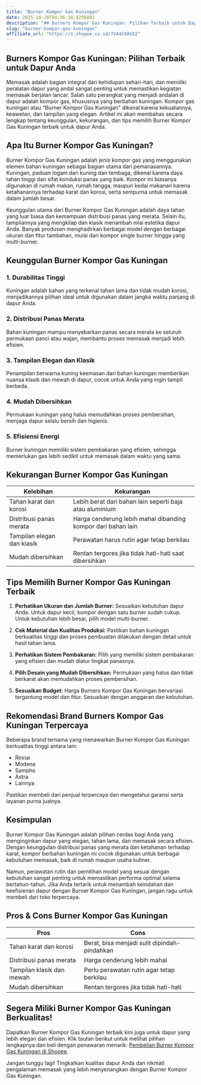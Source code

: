 ```yaml
---
title: "Burner Kompor Gas Kuningan"
date: 2025-10-20T04:36:18.825680Z
description: "## Burners Kompor Gas Kuningan: Pilihan Terbaik untuk Dapur Anda..."
slug: "burner-kompor-gas-kuningan"
affiliate_url: "https://s.shopee.co.id/7V44C68VX2"
---
```

## Burners Kompor Gas Kuningan: Pilihan Terbaik untuk Dapur Anda

Memasak adalah bagian integral dari kehidupan sehari-hari, dan memiliki peralatan dapur yang andal sangat penting untuk memastikan kegiatan memasak berjalan lancar. Salah satu perangkat yang menjadi andalan di dapur adalah kompor gas, khususnya yang berbahan kuningan. Kompor gas kuningan atau "Burner Kompor Gas Kuningan" dikenal karena kekuatannya, keawetan, dan tampilan yang elegan. Artikel ini akan membahas secara lengkap tentang keunggulan, kekurangan, dan tips memilih Burner Kompor Gas Kuningan terbaik untuk dapur Anda.

## Apa Itu Burner Kompor Gas Kuningan?

Burner Kompor Gas Kuningan adalah jenis kompor gas yang menggunakan elemen bahan kuningan sebagai bagian utama dari pemanasannya. Kuningan, paduan logam dari kuning dan tembaga, dikenal karena daya tahan tinggi dan sifat konduksi panas yang baik. Kompor ini biasanya digunakan di rumah makan, rumah tangga, maupun kedai makanan karena ketahanannya terhadap karat dan korosi, serta sempurna untuk memasak dalam jumlah besar.

Keunggulan utama dari Burner Kompor Gas Kuningan adalah daya tahan yang luar biasa dan kemampuan distribusi panas yang merata. Selain itu, tampilannya yang mengkilap dan klasik menambah nilai estetika dapur Anda. Banyak produsen menghadirkan berbagai model dengan berbagai ukuran dan fitur tambahan, mulai dari kompor single burner hingga yang multi-burner.

## Keunggulan Burner Kompor Gas Kuningan

### 1. Durabilitas Tinggi

Kuningan adalah bahan yang terkenal tahan lama dan tidak mudah korosi, menjadikannya pilihan ideal untuk digunakan dalam jangka waktu panjang di dapur Anda.

### 2. Distribusi Panas Merata

Bahan kuningan mampu menyebarkan panas secara merata ke seluruh permukaan panci atau wajan, membantu proses memasak menjadi lebih efisien.

### 3. Tampilan Elegan dan Klasik

Penampilan berwarna kuning keemasan dari bahan kuningan memberikan nuansa klasik dan mewah di dapur, cocok untuk Anda yang ingin tampil berbeda.

### 4. Mudah Dibersihkan

Permukaan kuningan yang halus memudahkan proses pembersihan, menjaga dapur selalu bersih dan higienis.

### 5. Efisiensi Energi

Burner kuningan memiliki sistem pembakaran yang efisien, sehingga memerlukan gas lebih sedikit untuk memasak dalam waktu yang sama.

## Kekurangan Burner Kompor Gas Kuningan

| Kelebihan | Kekurangan |
|--------------|--------------|
| Tahan karat dan korosi | Lebih berat dari bahan lain seperti baja atau aluminium |
| Distribusi panas merata | Harga cenderung lebih mahal dibanding kompor dari bahan lain |
| Tampilan elegan dan klasik | Perawatan harus rutin agar tetap berkilau |
| Mudah dibersihkan | Rentan tergores jika tidak hati-hati saat dibersihkan |

## Tips Memilih Burner Kompor Gas Kuningan Terbaik

1. **Perhatikan Ukuran dan Jumlah Burner:** Sesuaikan kebutuhan dapur Anda. Untuk dapur kecil, kompor dengan satu burner sudah cukup. Untuk kebutuhan lebih besar, pilih model multi-burner.

2. **Cek Material dan Kualitas Produksi:** Pastikan bahan kuningan berkualitas tinggi dan proses pembuatan dilakukan dengan detail untuk hasil tahan lama.

3. **Perhatikan Sistem Pembakaran:** Pilih yang memiliki sistem pembakaran yang efisien dan mudah diatur tingkat panasnya.

4. **Pilih Desain yang Mudah Dibersihkan:** Permukaan yang halus dan tidak berkarat akan memudahkan proses pembersihan.

5. **Sesuaikan Budget:** Harga Burners Kompor Gas Kuningan bervariasi tergantung model dan fitur. Sesuaikan dengan anggaran dan kebutuhan.

## Rekomendasi Brand Burners Kompor Gas Kuningan Terpercaya

Beberapa brand ternama yang menawarkan Burner Kompor Gas Kuningan berkualitas tinggi antara lain:

- Rinnai
- Modena
- Sampho
- Astra
- Lainnya

Pastikan membeli dari penjual terpercaya dan mengetahui garansi serta layanan purna jualnya.

## Kesimpulan

Burner Kompor Gas Kuningan adalah pilihan cerdas bagi Anda yang menginginkan dapur yang elegan, tahan lama, dan memasak secara efisien. Dengan keunggulan distribusi panas yang merata dan ketahanan terhadap karat, kompor berbahan kuningan ini cocok digunakan untuk berbagai kebutuhan memasak, baik di rumah maupun usaha kuliner.

Namun, perawatan rutin dan pemilihan model yang sesuai dengan kebutuhan sangat penting untuk memastikan performa optimal selama bertahun-tahun. Jika Anda tertarik untuk menambah keindahan dan keefisienan dapur dengan Burner Kompor Gas Kuningan, jangan ragu untuk membeli dari toko terpercaya.

## Pros & Cons Burner Kompor Gas Kuningan

| Pros | Cons |
|------------------------------|------------------------------|
| Tahan karat dan korosi | Berat, bisa menjadi sulit dipindah-pindahkan |
| Distribusi panas merata | Harga cenderung lebih mahal |
| Tampilan klasik dan mewah | Perlu perawatan rutin agar tetap berkilau |
| Mudah dibersihkan | Rentan tergores jika tidak hati-hati |

## Segera Miliki Burner Kompor Gas Kuningan Berkualitas!

Dapatkan Burner Kompor Gas Kuningan terbaik kini juga untuk dapur yang lebih elegan dan efisien. Klik tautan berikut untuk melihat pilihan lengkapnya dan beli dengan penawaran menarik: [Pembelian Burner Kompor Gas Kuningan di Shopee](https://s.shopee.co.id/7V44C68VX2).

Jangan tunggu lagi! Tingkatkan kualitas dapur Anda dan nikmati pengalaman memasak yang lebih menyenangkan dengan Burner Kompor Gas Kuningan.